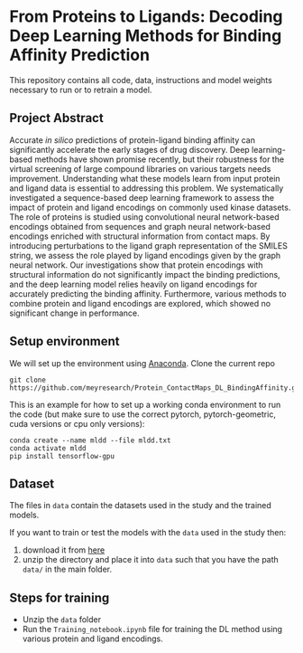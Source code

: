 # From Proteins to Ligands: Decoding Deep Learning Methods for Binding Affinity Prediction

This repository contains all code, data, instructions and model weights necessary to run or to retrain a model. 

## Project Abstract

Accurate *in silico* predictions of protein-ligand binding affinity can significantly accelerate the early stages of drug discovery. Deep learning-based methods have shown promise recently, but their robustness for the virtual screening of large compound libraries on various targets needs improvement. Understanding what these models learn from input protein and ligand data is essential to addressing this problem. We systematically investigated a sequence-based deep learning framework to assess the impact of protein and ligand encodings on commonly used kinase datasets. The role of proteins is studied using convolutional neural network-based encodings obtained from sequences and graph neural network-based encodings enriched with structural information from contact maps. By introducing perturbations to the ligand graph representation of the SMILES string, we assess the role played by ligand encodings given by the graph neural network. Our investigations show that protein encodings with structural information do not significantly impact the binding predictions, and the deep learning model relies heavily on ligand encodings for accurately predicting the binding affinity. Furthermore, various methods to combine protein and ligand encodings are explored, which showed no significant change in performance.

## Setup environment
We will set up the environment using [Anaconda](https://docs.anaconda.com/anaconda/install/index.html). Clone the
current repo

    git clone https://github.com/meyresearch/Protein_ContactMaps_DL_BindingAffinity.git

This is an example for how to set up a working conda environment to run the code (but make sure to use the correct pytorch, pytorch-geometric, cuda versions or cpu only versions):

    conda create --name mldd --file mldd.txt
    conda activate mldd
    pip install tensorflow-gpu


## Dataset

The files in `data` contain the datasets used in the study and the trained models.

If you want to train or test the models with the `data`  used in the study then: 
1. download it from [here](https://zenodo.org/records/13833868?token=eyJhbGciOiJIUzUxMiJ9.eyJpZCI6IjFjNjFmNWQzLWY0ODctNGNhNC1iNDJmLTI3YjI1N2JiMjc1OSIsImRhdGEiOnt9LCJyYW5kb20iOiIyNWI1ZDkyOGIzYTVlNzczNDc5MDk1MjZmNGIwZmJlZCJ9.MO1NkaIW1mWIcKwowa5lp_M3KSh1dQ3rJVHK5MFTlhaykYaPc-048faG1bUZvqBMtucEC-FGPE5k9oWFcNdpbA)
2. unzip the directory and place it into `data` such that you have the path `data/` in the main folder.


## Steps for training

* Unzip the `data` folder 
* Run the `Training_notebook.ipynb` file for training the DL method using various protein and ligand encodings.



